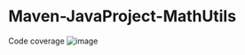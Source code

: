 # Maven-JavaProject-MathUtils
Code coverage
![image](https://user-images.githubusercontent.com/80534845/163011336-2e58b6e7-9892-497b-8319-8a87a62754d3.png)
